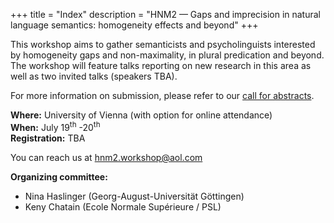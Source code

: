 +++
title = "Index"
description = "HNM2 — Gaps and imprecision in natural language semantics: homogeneity effects and beyond"
+++



This workshop aims to gather semanticists and psycholinguists interested by homogeneity gaps and non-maximality, in plural predication and beyond. The workshop will feature talks reporting on new research in this area as well as two invited talks (speakers TBA).

For more information on submission, please refer to our [call for abstracts](/call).

<!-- **⚠ Submission deadline extended to Sept. 22 ⚠** -->

**Where:** University of Vienna (with option for online attendance)  
**When:** July 19<sup>th</sup> -20<sup>th</sup>  
**Registration:** TBA

You can reach us at [hnm2.workshop@aol.com](mailto:hnm2.workshop@aol.com)

**Organizing committee:** 

  - Nina Haslinger (Georg-August-Universität Göttingen)
  - Keny Chatain   (Ecole Normale Supérieure / PSL)

